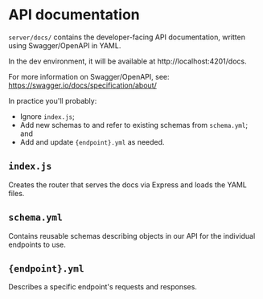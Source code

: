 # API documentation

`server/docs/` contains the developer-facing API documentation, written using Swagger/OpenAPI in YAML.

In the dev environment, it will be available at http://localhost:4201/docs.

For more information on Swagger/OpenAPI, see: https://swagger.io/docs/specification/about/

In practice you'll probably:

- Ignore `index.js`;
- Add new schemas to and refer to existing schemas from `schema.yml`; and
- Add and update `{endpoint}.yml` as needed.

## `index.js`

Creates the router that serves the docs via Express and loads the YAML files.

## `schema.yml`

Contains reusable schemas describing objects in our API for the individual endpoints to use.

## `{endpoint}.yml`

Describes a specific endpoint's requests and responses.
